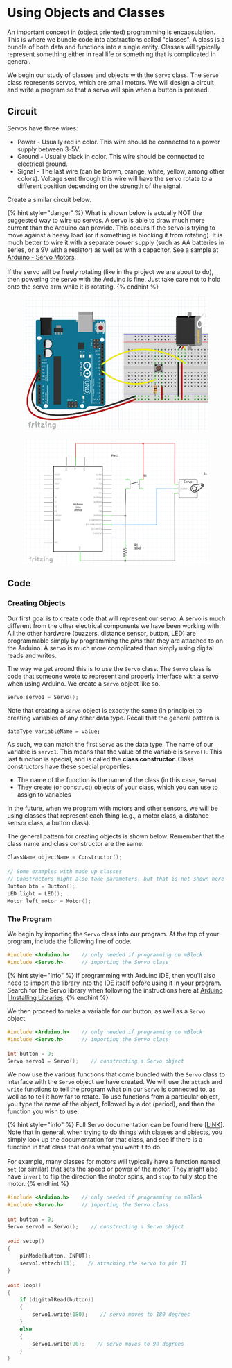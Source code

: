 # Using Objects and Classes

An important concept in (object oriented) programming is encapsulation.  This is where we bundle code into abstractions called "classes".  A class is a bundle of both data and functions into a single entity.  Classes will typically represent something either in real life or something that is complicated in general.

We begin our study of classes and objects with the `Servo` class.  The `Servo` class represents servos, which are small motors.  We will design a circuit and write a program so that a servo will spin when a button is pressed.

## Circuit

Servos have three wires:

* Power - Usually red in color.  This wire should be connected to a power supply between 3-5V.
* Ground - Usually black in color.  This wire should be connected to electrical ground.
* Signal - The last wire (can be brown, orange, white, yellow, among other colors).  Voltage sent through this wire will have the servo rotate to a different position depending on the strength of the signal.

Create a similar circuit below.

{% hint style="danger" %}
What is shown below is actually NOT the suggested way to wire up servos.  A servo is able to draw much more current than the Arduino can provide.  This occurs if the servo is trying to move against a heavy load (or if something is blocking it from rotating).  It is much better to wire it with a separate power supply (such as AA batteries in series, or a 9V with a resistor) as well as with a capacitor.  See a sample at [Arduino - Servo Motors](https://docs.arduino.cc/learn/electronics/servo-motors/).\
\
If the servo will be freely rotating (like in the project we are about to do), then powering the servo with the Arduino is fine.  Just take care not to hold onto the servo arm while it is rotating.
{% endhint %}

<figure><img src="../../.gitbook/assets/arduino_servo_button.png" alt=""><figcaption></figcaption></figure>

<figure><img src="../../.gitbook/assets/arduino_servo_button_schematic.png" alt=""><figcaption></figcaption></figure>

## Code

### Creating Objects

Our first goal is to create code that will represent our servo.  A servo is much different from the other electrical components we have been working with.  All the other hardware (buzzers, distance sensor, button, LED) are programmable simply by programming the _pins_ that they are attached to on the Arduino.  A servo is much more complicated than simply using digital reads and writes.

The way we get around this is to use the `Servo` class.  The `Servo` class is code that someone wrote to represent and properly interface with a servo when using Arduino.  We create a `Servo` object like so.

```cpp
Servo servo1 = Servo();
```

Note that creating a `Servo` object is exactly the same (in principle) to creating variables of any other data type.  Recall that the general pattern is

```
dataType variableName = value;
```

As such, we can match the first `Servo` as the data type.  The name of our variable is `servo1`.  This means that the value of the variable is `Servo()`.  This last function is special, and is called the **class constructor.**  Class constructors have these special properties:

* The name of the function is the name of the class (in this case, `Servo`)
* They create (or construct) objects of your class, which you can use to assign to variables

In the future, when we program with motors and other sensors, we will be using classes that represent each thing (e.g., a motor class, a distance sensor class, a button class).

The general pattern for creating objects is shown below.  Remember that the class name and class constructor are the same.

```cpp
ClassName objectName = Constructor();

// Some examples with made up classes
// Constructors might also take parameters, but that is not shown here
Button btn = Button();
LED light = LED();
Motor left_motor = Motor();
```

### The Program

We begin by importing the `Servo` class into our program.  At the top of your program, include the following line of code.

```cpp
#include <Arduino.h>    // only needed if programming on mBlock
#include <Servo.h>      // importing the Servo class
```

{% hint style="info" %}
If programming with Arduino IDE, then you'll also need to import the library into the IDE itself before using it in your program.  Search for the Servo library when following the instructions here at [Arduino | Installing Libraries](https://docs.arduino.cc/software/ide-v1/tutorials/installing-libraries/).
{% endhint %}

We then proceed to make a variable for our button, as well as a `Servo` object.

```cpp
#include <Arduino.h>    // only needed if programming on mBlock
#include <Servo.h>      // importing the Servo class

int button = 9;
Servo servo1 = Servo();    // constructing a Servo object
```

We now use the various functions that come bundled with the `Servo` class to interface with the `Servo` object we have created.  We will use the `attach` and `write` functions to tell the program what pin our `Servo` is connected to, as well as to tell it how far to rotate.  To use functions from a particular object, you type the name of the object, followed by a dot (period), and then the function you wish to use.

{% hint style="info" %}
Full Servo documentation can be found here \[[LINK](https://docs.arduino.cc/libraries/servo/)].  Note that in general, when trying to do things with classes and objects, you simply look up the documentation for that class, and see if there is a function in that class that does what you want it to do.\
\
For example, many classes for motors will typically have a function named `set` (or similar) that sets the speed or power of the motor.  They might also have `invert` to flip the direction the motor spins, and `stop` to fully stop the motor.
{% endhint %}

```cpp
#include <Arduino.h>    // only needed if programming on mBlock
#include <Servo.h>      // importing the Servo class

int button = 9;
Servo servo1 = Servo();    // constructing a Servo object

void setup()
{
    pinMode(button, INPUT);
    servo1.attach(11);    // attaching the servo to pin 11
}

void loop()
{
    if (digitalRead(button))
    {
        servo1.write(180);    // servo moves to 180 degrees
    }
    else
    {
        servo1.write(90);    // servo moves to 90 degrees
    }
}
```
